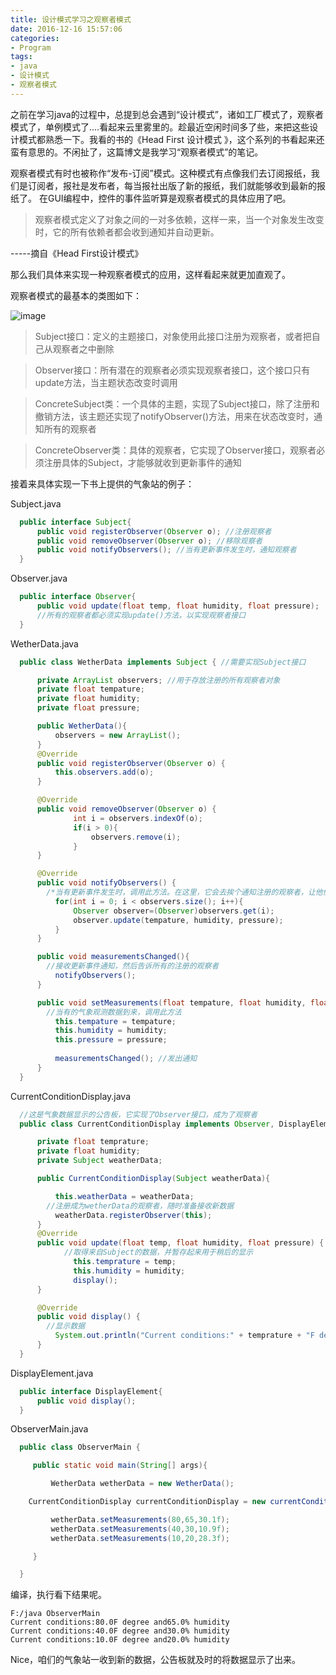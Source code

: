 ```yaml
---
title: 设计模式学习之观察者模式
date: 2016-12-16 15:57:06
categories:
- Program
tags:
- java
- 设计模式
- 观察者模式
---
```


之前在学习java的过程中，总提到总会遇到“设计模式”，诸如工厂模式了，观察者模式了，单例模式了....看起来云里雾里的。趁最近空闲时间多了些，来把这些设计模式都熟悉一下。我看的书的《Head First 设计模式 》，这个系列的书看起来还蛮有意思的。不闲扯了，这篇博文是我学习“观察者模式”的笔记。

<!-- more -->

观察者模式有时也被称作“发布-订阅”模式。这种模式有点像我们去订阅报纸，我们是订阅者，报社是发布者，每当报社出版了新的报纸，我们就能够收到最新的报纸了。  在GUI编程中，控件的事件监听算是观察者模式的具体应用了吧。  

> 观察者模式定义了对象之间的一对多依赖，这样一来，当一个对象发生改变时，它的所有依赖者都会收到通知并自动更新。

-----摘自《Head First设计模式》  

那么我们具体来实现一种观察者模式的应用，这样看起来就更加直观了。

观察者模式的最基本的类图如下：  

![image](/blogimg/ObserverUML.bmp)

> Subject接口：定义的主题接口，对象使用此接口注册为观察者，或者把自己从观察者之中删除

> Observer接口：所有潜在的观察者必须实现观察者接口，这个接口只有update方法，当主题状态改变时调用

> ConcreteSubject类：一个具体的主题，实现了Subject接口，除了注册和撤销方法，该主题还实现了notifyObserver()方法，用来在状态改变时，通知所有的观察者

> ConcreteObserver类：具体的观察者，它实现了Observer接口，观察者必须注册具体的Subject，才能够就收到更新事件的通知

  接着来具体实现一下书上提供的气象站的例子：

  Subject.java

```java
  public interface Subject{
      public void registerObserver(Observer o); //注册观察者
      public void removeObserver(Observer o); //移除观察者
      public void notifyObservers(); //当有更新事件发生时，通知观察者
  }
```

  Observer.java

```java
  public interface Observer{
      public void update(float temp, float humidity, float pressure);
      //所有的观察者都必须实现update()方法，以实现观察者接口
  }
```

  WetherData.java

```java
  public class WetherData implements Subject { //需要实现Subject接口

      private ArrayList observers; //用于存放注册的所有观察者对象
      private float tempature;
      private float humidity;
      private float pressure;

      public WetherData(){
          observers = new ArrayList();
      }
      @Override
      public void registerObserver(Observer o) {
          this.observers.add(o);
      }

      @Override
      public void removeObserver(Observer o) {
              int i = observers.indexOf(o);
              if(i > 0){
                  observers.remove(i);
              }
      }

      @Override
      public void notifyObservers() {
        /*当有更新事件发生时，调用此方法。在这里，它会去挨个通知注册的观察者，让他们执行update()方法更新数据*/
          for(int i = 0; i < observers.size(); i++){
              Observer observer=(Observer)observers.get(i);
              observer.update(tempature, humidity, pressure);
          }
      }

      public void measurementsChanged(){
        //接收更新事件通知，然后告诉所有的注册的观察者
          notifyObservers();
      }

      public void setMeasurements(float tempature, float humidity, float pressure){
  		//当有的气象观测数据到来，调用此方法
          this.tempature = tempature;
          this.humidity = humidity;
          this.pressure = pressure;
       
          measurementsChanged(); //发出通知
      }
  }

```

  CurrentConditionDisplay.java

```java
  //这是气象数据显示的公告板，它实现了Observer接口，成为了观察者
  public class CurrentConditionDisplay implements Observer, DisplayElement {

      private float temprature;
      private float humidity;
      private Subject weatherData;

      public CurrentConditionDisplay(Subject weatherData){

          this.weatherData = weatherData;
        //注册成为wetherData的观察者，随时准备接收新数据
          weatherData.registerObserver(this);
      }
      @Override
      public void update(float temp, float humidity, float pressure) {
  			//取得来自Subject的数据，并暂存起来用于稍后的显示
              this.temprature = temp;
              this.humidity = humidity;
              display();
      }

      @Override
      public void display() {
        //显示数据
          System.out.println("Current conditions:" + temprature + "F degree and" + humidity + "% humidity");
      }
  }

```

  DisplayElement.java

```java
  public interface DisplayElement{
      public void display();
  }
```

  ObserverMain.java

```java
  public class ObserverMain {

     public static void main(String[] args){

         WetherData wetherData = new WetherData();

  	CurrentConditionDisplay currentConditionDisplay = new currentConditionDisplay(wetherData);

         wetherData.setMeasurements(80,65,30.1f);
         wetherData.setMeasurements(40,30,10.9f);
         wetherData.setMeasurements(10,20,28.3f);

     }

  }
```

  编译，执行看下结果呢。

  ```
  F:/java ObserverMain
  Current conditions:80.0F degree and65.0% humidity
  Current conditions:40.0F degree and30.0% humidity
  Current conditions:10.0F degree and20.0% humidity
  ```

  Nice，咱们的气象站一收到新的数据，公告板就及时的将数据显示了出来。

